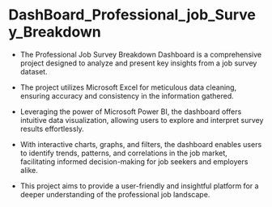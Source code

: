 # DashBoard_Professional_job_Survey_Breakdown

- The Professional Job Survey Breakdown Dashboard is a comprehensive project designed to analyze and present key insights from a job survey dataset.
  
- The project utilizes Microsoft Excel for meticulous data cleaning, ensuring accuracy and consistency in the information gathered.
  
- Leveraging the power of Microsoft Power BI, the dashboard offers intuitive data visualization, allowing users to explore and interpret survey results effortlessly.
  
- With interactive charts, graphs, and filters, the dashboard enables users to identify trends, patterns, and correlations in the job market,
  facilitating informed decision-making for job seekers and employers alike.
  
- This project aims to provide a user-friendly and insightful platform for a deeper understanding of the professional job landscape.
